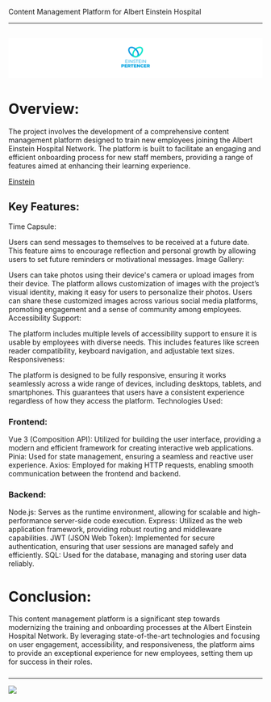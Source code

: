 Content Management Platform for Albert Einstein Hospital

---
![](https://github.com/Peixekru/pertencer_frontend/blob/main/_info/header.png)
---

# Overview:

The project involves the development of a comprehensive content management platform designed to train new employees joining the Albert Einstein Hospital Network. The platform is built to facilitate an engaging and efficient onboarding process for new staff members, providing a range of features aimed at enhancing their learning experience.

[Einstein](https://www.einstein.br/)

## Key Features:

Time Capsule:

Users can send messages to themselves to be received at a future date. This feature aims to encourage reflection and personal growth by allowing users to set future reminders or motivational messages.
Image Gallery:

Users can take photos using their device's camera or upload images from their device.
The platform allows customization of images with the project’s visual identity, making it easy for users to personalize their photos.
Users can share these customized images across various social media platforms, promoting engagement and a sense of community among employees.
Accessibility Support:

The platform includes multiple levels of accessibility support to ensure it is usable by employees with diverse needs. This includes features like screen reader compatibility, keyboard navigation, and adjustable text sizes.
Responsiveness:

The platform is designed to be fully responsive, ensuring it works seamlessly across a wide range of devices, including desktops, tablets, and smartphones. This guarantees that users have a consistent experience regardless of how they access the platform.
Technologies Used:

### Frontend:

Vue 3 (Composition API): Utilized for building the user interface, providing a modern and efficient framework for creating interactive web applications.
Pinia: Used for state management, ensuring a seamless and reactive user experience.
Axios: Employed for making HTTP requests, enabling smooth communication between the frontend and backend.

### Backend:

Node.js: Serves as the runtime environment, allowing for scalable and high-performance server-side code execution.
Express: Utilized as the web application framework, providing robust routing and middleware capabilities.
JWT (JSON Web Token): Implemented for secure authentication, ensuring that user sessions are managed safely and efficiently.
SQL: Used for the database, managing and storing user data reliably.

# Conclusion:

This content management platform is a significant step towards modernizing the training and onboarding processes at the Albert Einstein Hospital Network. By leveraging state-of-the-art technologies and focusing on user engagement, accessibility, and responsiveness, the platform aims to provide an exceptional experience for new employees, setting them up for success in their roles.


#####
---
![](https://github.com/Peixekru/pertencer_frontend/blob/main/_info/descript.png)
